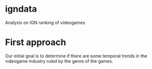 # igndata
Analysis on IGN ranking of videogames


# First approach

Our initial goal is to determine if there are some temporal trends in the videogame industry ruled by the genre of the games.
